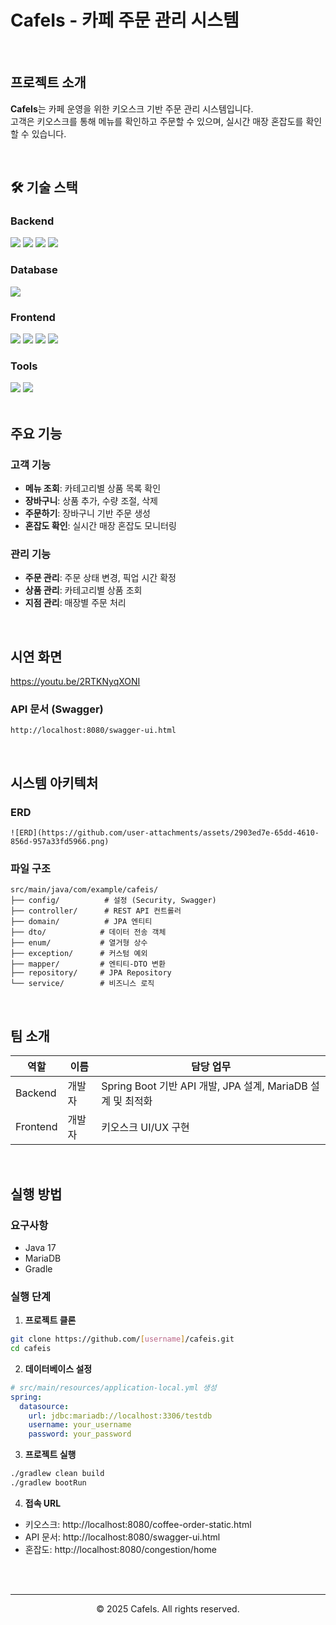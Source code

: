 #  CafeIs - 카페 주문 관리 시스템

<br>

##  프로젝트 소개

**CafeIs**는 카페 운영을 위한 키오스크 기반 주문 관리 시스템입니다.  
고객은 키오스크를 통해 메뉴를 확인하고 주문할 수 있으며, 실시간 매장 혼잡도를 확인할 수 있습니다.

<br>

## 🛠 기술 스택

### Backend
<div>
  <img src="https://img.shields.io/badge/Java-17-007396?style=for-the-badge&logo=java&logoColor=white">
  <img src="https://img.shields.io/badge/Spring%20Boot-3.4.7-6DB33F?style=for-the-badge&logo=springboot&logoColor=white">
  <img src="https://img.shields.io/badge/Spring%20Data%20JPA-6DB33F?style=for-the-badge&logo=spring&logoColor=white">
  <img src="https://img.shields.io/badge/Spring%20Security-6DB33F?style=for-the-badge&logo=springsecurity&logoColor=white">
</div>

### Database
<div>
  <img src="https://img.shields.io/badge/MariaDB-003545?style=for-the-badge&logo=mariadb&logoColor=white">
</div>

### Frontend
<div>
  <img src="https://img.shields.io/badge/HTML5-E34F26?style=for-the-badge&logo=html5&logoColor=white">
  <img src="https://img.shields.io/badge/CSS3-1572B6?style=for-the-badge&logo=css3&logoColor=white">
  <img src="https://img.shields.io/badge/JavaScript-F7DF1E?style=for-the-badge&logo=javascript&logoColor=black">
  <img src="https://img.shields.io/badge/Thymeleaf-005F0F?style=for-the-badge&logo=thymeleaf&logoColor=white">
</div>

### Tools
<div>
  <img src="https://img.shields.io/badge/Swagger-85EA2D?style=for-the-badge&logo=swagger&logoColor=black">
  <img src="https://img.shields.io/badge/Gradle-02303A?style=for-the-badge&logo=gradle&logoColor=white">
</div>

<br>

##  주요 기능

###  고객 기능
- **메뉴 조회**: 카테고리별 상품 목록 확인
- **장바구니**: 상품 추가, 수량 조절, 삭제
- **주문하기**: 장바구니 기반 주문 생성
- **혼잡도 확인**: 실시간 매장 혼잡도 모니터링

###  관리 기능
- **주문 관리**: 주문 상태 변경, 픽업 시간 확정
- **상품 관리**: 카테고리별 상품 조회
- **지점 관리**: 매장별 주문 처리

<br>

## 시연 화면
https://youtu.be/2RTKNyqXONI


### API 문서 (Swagger)
```
http://localhost:8080/swagger-ui.html
```

<br>

##  시스템 아키텍처

###  ERD
```
![ERD](https://github.com/user-attachments/assets/2903ed7e-65dd-4610-856d-957a33fd5966.png)
```

###  파일 구조
```
src/main/java/com/example/cafeis/
├── config/          # 설정 (Security, Swagger)
├── controller/      # REST API 컨트롤러
├── domain/          # JPA 엔티티
├── dto/            # 데이터 전송 객체
├── enum/           # 열거형 상수
├── exception/      # 커스텀 예외
├── mapper/         # 엔티티-DTO 변환
├── repository/     # JPA Repository
└── service/        # 비즈니스 로직
```

<br>

##  팀 소개

| 역할 | 이름 | 담당 업무                           |
|------|------|---------------------------------|
| Backend | 개발자 | Spring Boot 기반 API 개발, JPA 설계, MariaDB 설계 및 최적화 |
| Frontend | 개발자 | 키오스크 UI/UX 구현                   |


<br>

## 실행 방법

### 요구사항
- Java 17
- MariaDB
- Gradle

### 실행 단계

1. **프로젝트 클론**
```bash
git clone https://github.com/[username]/cafeis.git
cd cafeis
```

2. **데이터베이스 설정**
```yaml
# src/main/resources/application-local.yml 생성
spring:
  datasource:
    url: jdbc:mariadb://localhost:3306/testdb
    username: your_username
    password: your_password
```

3. **프로젝트 실행**
```bash
./gradlew clean build
./gradlew bootRun
```

4. **접속 URL**
- 키오스크: http://localhost:8080/coffee-order-static.html
- API 문서: http://localhost:8080/swagger-ui.html
- 혼잡도: http://localhost:8080/congestion/home

<br>




<br>

---

<div align="center">
  <p>© 2025 CafeIs. All rights reserved.</p>
</div>

